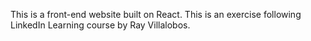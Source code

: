 This is a front-end website built on React.
This is an exercise following LinkedIn Learning course by Ray Villalobos.
